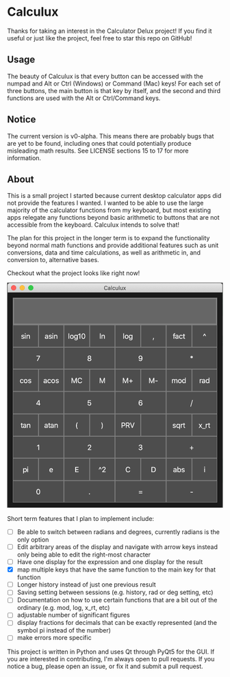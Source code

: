 # Calculux
Thanks for taking an interest in the Calculator Delux project! If you find it useful or just like the project, feel free to star this repo on GitHub!

## Usage
The beauty of Calculux is that every button can be accessed with the numpad and Alt or Ctrl (Windows) or Command (Mac) keys! For each set of three buttons, the main button is that key by itself, and the second and third functions are used with the Alt or Ctrl/Command keys.

## Notice
The current version is v0-alpha. This means there are probably bugs that are yet to be found, including ones that could potentially produce misleading math results. See LICENSE sections 15 to 17 for more information.

## About
This is a small project I started because current desktop calculator apps did not provide the features I wanted. I wanted to be able to use the large majority of the calculator functions from my keyboard, but most existing apps relegate any functions beyond basic arithmetic to buttons that are not accessible from the keyboard. Calculux intends to solve that!

The plan for this project in the longer term is to expand the functionality beyond normal math functions and provide additional features such as unit conversions, data and time calculations, as well as arithmetic in, and conversion to, alternative bases.

Checkout what the project looks like right now!

![calculator app screenshot](resources/screenshot.png)

Short term features that I plan to implement include:
- [ ] Be able to switch between radians and degrees, currently radians is the only option
- [ ] Edit arbitrary areas of the display and navigate with arrow keys instead only being able to edit the right-most character
- [ ] Have one display for the expression and one display for the result
- [x] map multiple keys that have the same function to the main key for that function
- [ ] Longer history instead of just one previous result
- [ ] Saving setting between sessions (e.g. history, rad or deg setting, etc)
- [ ] Documentation on how to use certain functions that are a bit out of the ordinary (e.g. mod, log, x_rt, etc)
- [ ] adjustable number of significant figures
- [ ] display fractions for decimals that can be exactly represented (and the symbol pi instead of the number)
- [ ] make errors more specific

This project is written in Python and uses Qt through PyQt5 for the GUI. If you are interested in contributing, I'm always open to pull requests. If you notice a bug, please open an issue, or fix it and submit a pull request.
